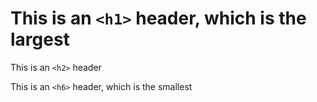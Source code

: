 # This is an `<h1>` header, which is the largest

 This is an `<h2>` header

 This is an `<h6>` header, which is the smallest
